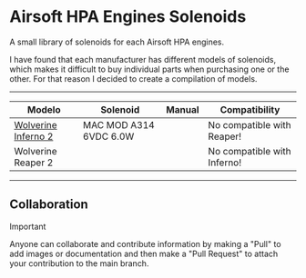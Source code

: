 # Airsoft HPA Engines Solenoids

A small library of solenoids for each Airsoft HPA engines.

I have found that each manufacturer has different models of solenoids, which makes it difficult to buy individual parts when purchasing one or the other. For that reason I decided to create a compilation of models.

---

Modelo | Solenoid | Manual | Compatibility 
--- | --- | --- | --- 
[Wolverine Inferno 2](Engines/Inferno2/README.md) | MAC MOD A314 6VDC 6.0W | | No compatible with Reaper! |
Wolverine Reaper 2 | | | No compatible with Inferno! |


---

## Collaboration

> [!IMPORTANT]
> Anyone can collaborate and contribute information by making a "Pull" to add images or documentation and then make a "Pull Request" to attach your contribution to the main branch.